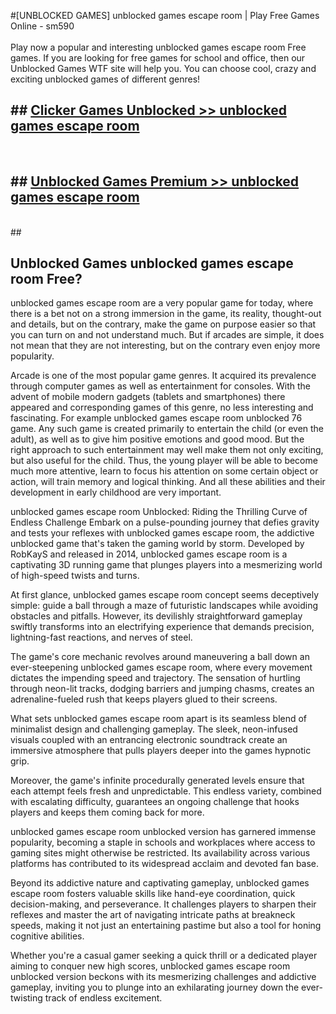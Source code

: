 #[UNBLOCKED GAMES] unblocked games escape room | Play Free Games Online - sm590 <br>
<br>
Play now a popular and interesting unblocked games escape room Free games. If you are looking for free games for school and office, then our Unblocked Games WTF site will help you. You can choose cool, crazy and exciting unblocked games of different genres!


## ##  [Clicker Games Unblocked >> unblocked games escape room](http://freeplayer.one?title=unblocked_games_escape_room&ref=22)
  <br>

##  ## [Unblocked Games Premium >> unblocked games escape room](http://freeplayer.one?title=unblocked_games_escape_room&ref=22)
  <br>
  ##



## Unblocked Games unblocked games escape room Free?

unblocked games escape room are a very popular game for today, where there is a bet not on a strong immersion in the game, its reality, thought-out and details, but on the contrary, make the game on purpose easier so that you can turn on and not understand much. But if arcades are simple, it does not mean that they are not interesting, but on the contrary even enjoy more popularity.

Arcade is one of the most popular game genres. It acquired its prevalence through computer games as well as entertainment for consoles. With the advent of mobile modern gadgets (tablets and smartphones) there appeared and corresponding games of this genre, no less interesting and fascinating. For example unblocked games escape room unblocked 76 game. Any such game is created primarily to entertain the child (or even the adult), as well as to give him positive emotions and good mood. But the right approach to such entertainment may well make them not only exciting, but also useful for the child. Thus, the young player will be able to become much more attentive, learn to focus his attention on some certain object or action, will train memory and logical thinking. And all these abilities and their development in early childhood are very important.

unblocked games escape room Unblocked: Riding the Thrilling Curve of Endless Challenge
Embark on a pulse-pounding journey that defies gravity and tests your reflexes with unblocked games escape room, the addictive unblocked game that's taken the gaming world by storm. Developed by RobKayS and released in 2014, unblocked games escape room is a captivating 3D running game that plunges players into a mesmerizing world of high-speed twists and turns.

At first glance, unblocked games escape room concept seems deceptively simple: guide a ball through a maze of futuristic landscapes while avoiding obstacles and pitfalls. However, its devilishly straightforward gameplay swiftly transforms into an electrifying experience that demands precision, lightning-fast reactions, and nerves of steel.

The game's core mechanic revolves around maneuvering a ball down an ever-steepening unblocked games escape room, where every movement dictates the impending speed and trajectory. The sensation of hurtling through neon-lit tracks, dodging barriers and jumping chasms, creates an adrenaline-fueled rush that keeps players glued to their screens.

What sets unblocked games escape room apart is its seamless blend of minimalist design and challenging gameplay. The sleek, neon-infused visuals coupled with an entrancing electronic soundtrack create an immersive atmosphere that pulls players deeper into the games hypnotic grip.

Moreover, the game's infinite procedurally generated levels ensure that each attempt feels fresh and unpredictable. This endless variety, combined with escalating difficulty, guarantees an ongoing challenge that hooks players and keeps them coming back for more.

unblocked games escape room unblocked version has garnered immense popularity, becoming a staple in schools and workplaces where access to gaming sites might otherwise be restricted. Its availability across various platforms has contributed to its widespread acclaim and devoted fan base.

Beyond its addictive nature and captivating gameplay, unblocked games escape room fosters valuable skills like hand-eye coordination, quick decision-making, and perseverance. It challenges players to sharpen their reflexes and master the art of navigating intricate paths at breakneck speeds, making it not just an entertaining pastime but also a tool for honing cognitive abilities.

Whether you're a casual gamer seeking a quick thrill or a dedicated player aiming to conquer new high scores, unblocked games escape room unblocked version beckons with its mesmerizing challenges and addictive gameplay, inviting you to plunge into an exhilarating journey down the ever-twisting track of endless excitement.